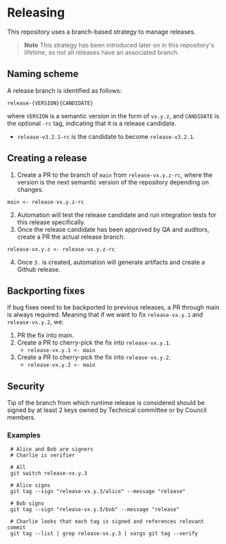 # Releasing

This repository uses a branch-based strategy to manage releases.

> **Note**
> This strategy has been introduced later on in this repository's lifetime, so not all releases have an associated branch.

## Naming scheme

A release branch is identified as follows:

`release-{VERSION}{CANDIDATE}`

where `VERSION` is a semantic version in the form of `vx.y.z`, and `CANDIDATE` is the optional `-rc` tag, indicating that it is a release candidate.

- `release-v3.2.1-rc` is the candidate to become `release-v3.2.1`.

## Creating a release

1. Create a PR to the branch of `main` from `release-vx.y.z-rc`, where the version is the next semantic version of the repository depending on changes.

```
main <- release-vx.y.z-rc
```

2. Automation will test the release candidate and run integration tests for this release specifically.
3. Once the release candidate has been approved by QA and auditors, create a PR the actual release branch.

```
release-vx.y.z <- release-vx.y.z-rc
```

4. Once `3.` is created, automation will generate artifacts and create a Github release.

## Backporting fixes

If bug fixes need to be backported to previous releases, a PR through main is always required. Meaning that if we want to fix
`release-vx.y.1` and `release-vx.y.2`, we:

1. PR the fix into main.
2. Create a PR to cherry-pick the fix into `release-vx.y.1`.
    - `release-vx.y.1 <- main`
3. Create a PR to cherry-pick the fix into `release-vx.y.2`.
    - `release-vx.y.2 <- main`

## Security

Tip of the branch from which runtime release is considered should be signed by at least 2 keys owned by Technical committee or by Council members.


### Examples

```shell
 # Alice and Bob are signers
 # Charlie is verifier
 
 # All
 git switch release-vx.y.3
 
 # Alice signs
 git tag --sign "release-vx.y.3/alice" --message "release"
 
 # Bob signs
 git tag --sign "release-vx.y.3/bob" --message "release"
 
 # Charlie looks that each tag is signed and references relevant commit
 git tag --list | grep release-vx.y.3 | xargs git tag --verify 
 ```

